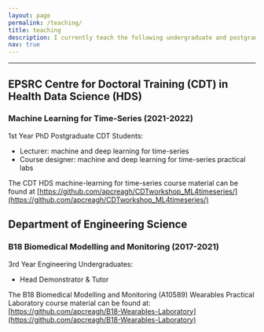 ```yaml
---
layout: page
permalink: /teaching/
title: teaching
description: I currently teach the following undergraduate and postgraduate courses.
nav: true
---
```


***

## EPSRC Centre for Doctoral Training (CDT) in Health Data Science (HDS)
### Machine Learning for Time-Series (2021-2022) 
1st Year PhD Postgraduate CDT Students:
- Lecturer: machine and deep learning for time-series <br>
- Course designer: machine and deep learning for time-series practical labs <br>

The CDT HDS machine-learning for time-series course material can be found at
[https://github.com/apcreagh/CDTworkshop_ML4timeseries/](https://github.com/apcreagh/CDTworkshop_ML4timeseries/)

## Department of Engineering Science
### B18 Biomedical Modelling and Monitoring (2017-2021)
3rd Year Engineering Undergraduates: 
- Head Demonstrator & Tutor <br>

The B18 Biomedical Modelling and Monitoring (A10589) Wearables Practical Laboratory course material can be found at: [https://github.com/apcreagh/B18-Wearables-Laboratory](https://github.com/apcreagh/B18-Wearables-Laboratory)